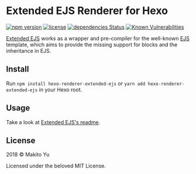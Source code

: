 # Extended EJS Renderer for Hexo

[![npm version](https://badge.fury.io/js/hexo-renderer-extended-ejs.svg)](https://www.npmjs.com/package/hexo-renderer-extended-ejs)
[![license](https://img.shields.io/github/license/SumiMakito/hexo-renderer-extended-ejs.svg)](LICENSE)
[![dependencies Status](https://david-dm.org/SumiMakito/hexo-renderer-extended-ejs/status.svg)](https://david-dm.org/SumiMakito/hexo-renderer-extended-ejs)
[![Known Vulnerabilities](https://snyk.io/test/github/SumiMakito/hexo-renderer-extended-ejs/badge.svg?targetFile=package.json)](https://snyk.io/test/github/SumiMakito/hexo-renderer-extended-ejs?targetFile=package.json)

[Extended EJS](https://github.com/SumiMakito/extended-ejs) works as a wrapper and pre-compiler for the well-known [EJS](https://github.com/mde/ejs) template, which aims to provide the missing support for blocks and the inheritance in EJS.


## Install

Run `npm install hexo-renderer-extended-ejs` or `yarn add hexo-renderer-extended-ejs` in your Hexo root.


## Usage

Take a look at [Extended EJS's readme](https://github.com/SumiMakito/extended-ejs/blob/master/README.md).

## License

2018 &copy; Makito Yu

Licensed under the beloved MIT License.
